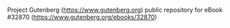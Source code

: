 Project Gutenberg (https://www.gutenberg.org) public repository for eBook #32870 (https://www.gutenberg.org/ebooks/32870)
